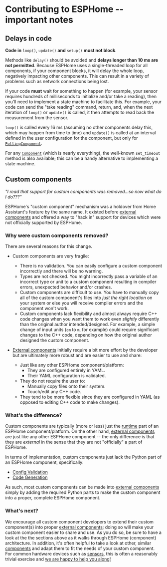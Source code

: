 # Contributing to ESPHome -- important notes

## Delays in code

**Code in** `loop()`, `update()` **and** `setup()` **must not block**.

Methods like `delay()` should be avoided and **delays longer than 10 ms are not permitted**. Because ESPHome uses a
single-threaded loop for all components, if your component blocks, it will delay the whole loop, negatively impacting
other components. This can result in a variety of problems such as network connections being lost.

If your code **must** wait for something to happen (for example, your sensor requires hundreds of milliseconds to
initialize and/or take a reading), then you'll need to implement a state machine to facilitate this. For example, your
code can send the "take reading" command, return, and, when the next iteration of `loop()` or `update()` is called,
it then attempts to read back the measurement from the sensor.

`loop()` is called every 16 ms (assuming no other components delay this, which may happen from time to time) and
`update()` is called at an interval defined in the user configuration for the component, but only for
[`PollingComponent`](https://esphome.io/api/classesphome_1_1_polling_component).

For any [`Component`](https://esphome.io/api/classesphome_1_1_component) (which is nearly everything), the well-known
`set_timeout` method is also available; this can be a handy alternative to implementing a state machine.

## Custom components

*"I read that support for custom components was removed...so now what do I do???"*

ESPHome's "custom component" mechanism was a holdover from Home Assistant's feature by the same name. It existed before
[external components](https://esphome.io/components/external_components) and offered a way to "hack in" support for
devices which were not officially supported by ESPHome.

### Why were custom components removed?

There are several reasons for this change.

- Custom components are very fragile:
    - There is no validation. You can easily configure a custom component incorrectly and there will be no warning.
    - Types are not checked. You might incorrectly pass a variable of an incorrect type or unit to a custom component
      resulting in compiler errors, unexpected behavior and/or crashes.
    - Custom components are difficult to use. You have to manually copy all of the custom component's files into *just
      the right location* on your system or else you will receive compiler errors and the component won't work.
    - Custom components lack flexibility and almost always require C++ code changes when you want them to work even
      *slightly* differently than the original author intended/designed. For example, a simple change of input units
      (`cm` to `m`, for example) could require significant changes to the C++ code, depending on how the original
      author designed the custom component.

- [External components](https://esphome.io/components/external_components) initially require a bit more effort by the
  developer but are ultimately more robust and are easier to use and share:
    - Just like any other ESPHome component/platform:
        - They are configured entirely in YAML.
        - Their YAML configuration is validated.
    - They do not require the user to:
        - Manually copy files onto their system.
        - Touch/edit any C++ code.
    - They tend to be more flexible since they are configured in YAML (as opposed to editing C++ code to make changes).

### What's the difference?

Custom components are typically (more or less) just the [runtime](/architecture/overview/#runtime) part of an ESPHome component/platform. On
the other hand, [external components](https://esphome.io/components/external_components) are just like any other
ESPHome component -- the only difference is that they are *external* in the sense that they are not "officially" a part
of ESPHome.

In terms of implementation, custom components just lack the Python part of an ESPHome component, specifically:

- [Config Validation](/architecture/overview/#config-validation)
- [Code Generation](/architecture/overview/#code-generation)

As such, most custom components can be made into
[external components](https://esphome.io/components/external_components) simply by adding the required Python parts to
make the custom component into a proper, complete ESPHome component.

### What's next?

We encourage all custom component developers to extend their custom component(s) into proper
[external components](https://esphome.io/components/external_components); doing so will make your custom component
easier to share and use. As you do so, be sure to have a look at the the sections above as it walks through ESPHome
(component) architecture. In addition, it's often helpful to take a look at other, similar
[components](https://github.com/esphome/esphome/tree/dev/esphome/components) and adapt them to fit the needs of your
custom component. For common hardware devices such as [sensors](https://esphome.io/components/sensor/index), this is
often a reasonably trivial exercise and [we are happy to help you along!](https://discord.gg/KhAMKrd)
